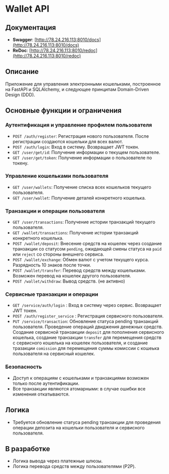 # Wallet API

## Документация

- **Swagger**: [http://78.24.216.113:8010/docs](http://78.24.216.113:8010/docs)
- **ReDoc**: [http://78.24.216.113:8010/redoc](http://78.24.216.113:8010/redoc)

## Описание

Приложение для управления электронными кошельками, построенное на FastAPI и SQLAlchemy, и следующее принципам Domain-Driven Design (DDD).

## Основные функции и ограничения

### Аутентификация и управление профилем пользователя

- `POST /auth/register`: Регистрация нового пользователя. После регистрации создаются кошельки для всех валют.
- `POST /auth/login`: Вход в систему. Возвращает JWT токен.
- `GET /user/get/id`: Получение информации о текущем пользователе.
- `GET /user/get/token`: Получение информации о пользователе по токену.

### Управление кошельками пользователя

- `GET /user/wallets`: Получение списка всех кошельков текущего пользователя.
- `GET /user/wallet`: Получение деталей конкретного кошелька.
  
### Транзакции и операции пользователя

- `GET /user/transactions`: Получение истории транзакций текущего пользователя.
- `GET /wallet/transactions`: Получение истории транзакций конкретного кошелька.
- `POST /wallet/deposit`: Внесение средств на кошелек через создание транзакции со статусом `pending`, ожидающей смены статуса на `paid` или `reject` со стороны внешнего сервиса.
- `POST /wallet/exchange`: Обмен валют с учетом текущего курса. Разрядность 10 знаков после точки.
- `POST /wallet/transfer`: Перевод средств между кошельками. Возможен перевод на кошелек другого пользователя.
- `POST /wallet/withdraw`: Вывод средств. (не активно)

### Сервисные транзакции и операции 

- `GET /service/auth/login` :  Вход в систему через сервис. Возвращает JWT токен.
- `POST /auth/register_service` : Регистрация сервисного пользователя.
- `PUT /service/transaction`: Обновление статуса pending транзакций пользователя. Проведение операций двиджения денежных средств. Cоздание сервисной транзакции `deposit` для пополнения сервисного кошелька, создание транзакции `transfer` для перемещения средств с сервисного кошелька на кошелек пользователя, и создание тразакции `comission` для перемещения суммы комиссии с кошеька пользователя на сервисный кошелек.

### Безопасность

- Доступ к операциям с кошельками и транзакциями возможен только после аутентификации.
- Все транзакции являются атомарными: в случае ошибки все изменения откатываются.

## Логика

- Требуется обновление статуса pending транзакции для проведения операции депозита на кошельки пользователя и сервисного пользователя.

## В разработке

- Логика вывода через платежные шлюзы.
- Логика перевода средств между пользователями (P2P).
